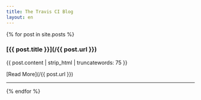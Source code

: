 ```yaml
---
title: The Travis CI Blog
layout: en
---
```


{% for post in site.posts %}
### [{{ post.title }}](/{{ post.url }})

{{ post.content | strip_html | truncatewords: 75 }}

[Read More](/{{ post.url }})

---
{% endfor %}

